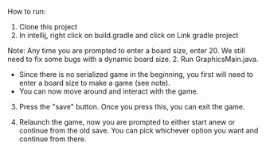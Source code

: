 How to run:

1. Clone this project
2. In intellij, right click on build.gradle and click on Link gradle project

Note: Any time you are prompted to enter a board size, enter 20. We still need to fix some bugs with a dynamic board size. 
2. Run GraphicsMain.java. 
  - Since there is no serialized game in the beginning, you first will need to enter a board size to make a game (see note).
  - You can now move around and interact with the game. 

3. Press the "save" button. Once you press this, you can exit the game. 

4. Relaunch the game, now you are prompted to either start anew or continue from the old save. You can pick whichever option you want and continue from there.
